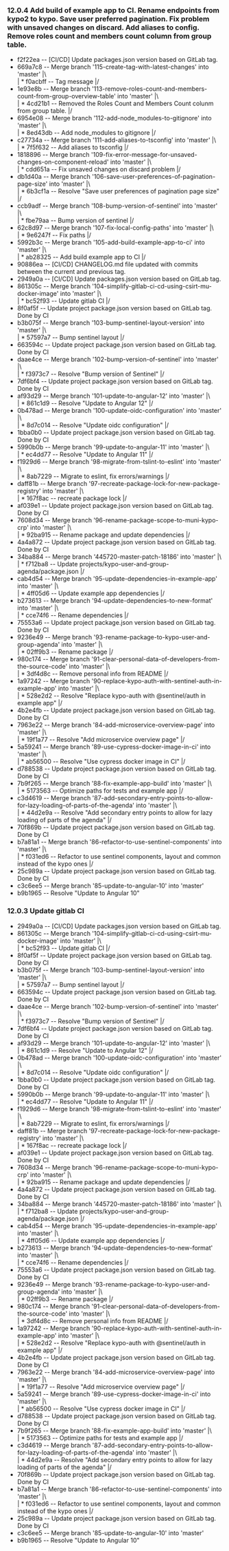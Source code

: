 ### 12.0.4 Add build of example app to CI. Rename endpoints from kypo2 to kypo. Save user preferred pagination. Fix problem with unsaved changes on discard. Add aliases to config. Remove roles count and members count column from group table.
* f2f22ea -- [CI/CD] Update packages.json version based on GitLab tag.
*   669a7c8 -- Merge branch '115-create-tag-with-latest-changes' into 'master'
|\  
| * f0acbff -- Tag message
|/  
*   1e93e8b -- Merge branch '113-remove-roles-count-and-members-count-from-group-overview-table' into 'master'
|\  
| * 4cd21b1 -- Removed the Roles Count and Members Count colunm from group table.
|/  
*   6954e08 -- Merge branch '112-add-node_modules-to-gitignore' into 'master'
|\  
| * 8ed43db -- Add node_modules to gitignore
|/  
*   c27734a -- Merge branch '111-add-aliases-to-tsconfig' into 'master'
|\  
| * 7f5f632 -- Add aliases to tsconfig
|/  
*   1818896 -- Merge branch '109-fix-error-message-for-unsaved-changes-on-component-reload' into 'master'
|\  
| * cdd651a -- Fix unsaved changes on discard problem
|/  
*   db1d40a -- Merge branch '106-save-user-preferences-of-pagination-page-size' into 'master'
|\  
| * 6b3cf1a -- Resolve "Save user preferences of pagination page size"
|/  
*   ccb9adf -- Merge branch '108-bump-version-of-sentinel' into 'master'
|\  
| * fbe79aa -- Bump version of sentinel
|/  
*   62c8d97 -- Merge branch '107-fix-local-config-paths' into 'master'
|\  
| * 9e6247f -- Fix paths
|/  
*   5992b3c -- Merge branch '105-add-build-example-app-to-ci' into 'master'
|\  
| * ab28325 -- Add build example app to CI
|/  
* 90886ea -- [CI/CD] CHANGELOG.md file updated with commits between the current and previous tag.
* 2949a0a -- [CI/CD] Update packages.json version based on GitLab tag.
*   861305c -- Merge branch '104-simplify-gitlab-ci-cd-using-csirt-mu-docker-image' into 'master'
|\  
| * bc52f93 -- Update gitlab CI
|/  
* 8f0af5f -- Update project package.json version based on GitLab tag. Done by CI
*   b3b075f -- Merge branch '103-bump-sentinel-layout-version' into 'master'
|\  
| * 57597a7 -- Bump sentinel layout
|/  
* 663594c -- Update project package.json version based on GitLab tag. Done by CI
*   daae4ce -- Merge branch '102-bump-version-of-sentinel' into 'master'
|\  
| * f3973c7 -- Resolve "Bump version of Sentinel"
|/  
* 7df6bf4 -- Update project package.json version based on GitLab tag. Done by CI
*   af93d29 -- Merge branch '101-update-to-angular-12' into 'master'
|\  
| * 861c1d9 -- Resolve "Update to Angular 12"
|/  
*   0b478ad -- Merge branch '100-update-oidc-configuration' into 'master'
|\  
| * 8d7c014 -- Resolve "Update oidc configuration"
|/  
* 1bba0b0 -- Update project package.json version based on GitLab tag. Done by CI
*   5990b0b -- Merge branch '99-update-to-angular-11' into 'master'
|\  
| * ec4dd77 -- Resolve "Update to Angular 11"
|/  
*   f1929d6 -- Merge branch '98-migrate-from-tslint-to-eslint' into 'master'
|\  
| * 8ab7229 -- Migrate to eslint, fix errors/warnings
|/  
*   daff81b -- Merge branch '97-recreate-package-lock-for-new-package-registry' into 'master'
|\  
| * 167f8ac -- recreate package lock
|/  
* af039e1 -- Update project package.json version based on GitLab tag. Done by CI
*   7608d34 -- Merge branch '96-rename-package-scope-to-muni-kypo-crp' into 'master'
|\  
| * 92ba915 -- Rename package and update dependencies
|/  
* 4a4a872 -- Update project package.json version based on GitLab tag. Done by CI
*   34ba884 -- Merge branch '445720-master-patch-18186' into 'master'
|\  
| * f712ba8 -- Update projects/kypo-user-and-group-agenda/package.json
|/  
*   cab4d54 -- Merge branch '95-update-dependencies-in-example-app' into 'master'
|\  
| * 4ff05d6 -- Update example app dependencies
|/  
*   b273613 -- Merge branch '94-update-dependencies-to-new-format' into 'master'
|\  
| * cce74f6 -- Rename dependencies
|/  
* 75553a6 -- Update project package.json version based on GitLab tag. Done by CI
*   9236e49 -- Merge branch '93-rename-package-to-kypo-user-and-group-agenda' into 'master'
|\  
| * 02ff9b3 -- Rename package
|/  
*   980c174 -- Merge branch '91-clear-personal-data-of-developers-from-the-source-code' into 'master'
|\  
| * 3df4d8c -- Remove personal info from README
|/  
*   1a97242 -- Merge branch '90-replace-kypo-auth-with-sentinel-auth-in-example-app' into 'master'
|\  
| * 528e2d2 -- Resolve "Replace kypo-auth with @sentinel/auth in example app"
|/  
* 4b2e4fb -- Update project package.json version based on GitLab tag. Done by CI
*   7963e22 -- Merge branch '84-add-microservice-overview-page' into 'master'
|\  
| * 19f1a77 -- Resolve "Add microservice overview page"
|/  
*   5a59241 -- Merge branch '89-use-cypress-docker-image-in-ci' into 'master'
|\  
| * ab56500 -- Resolve "Use cypress docker image in CI"
|/  
* d788538 -- Update project package.json version based on GitLab tag. Done by CI
*   7b9f265 -- Merge branch '88-fix-example-app-build' into 'master'
|\  
| * 5173563 -- Optimize paths for tests and example app
|/  
*   c3d4619 -- Merge branch '87-add-secondary-entry-points-to-allow-for-lazy-loading-of-parts-of-the-agenda' into 'master'
|\  
| * 44d2e9a -- Resolve "Add secondary entry points to allow for lazy loading of parts of the agenda"
|/  
* 70f869b -- Update project package.json version based on GitLab tag. Done by CI
*   b7a81a1 -- Merge branch '86-refactor-to-use-sentinel-components' into 'master'
|\  
| * f031ed6 -- Refactor to use sentinel components, layout and common instead of the kypo ones
|/  
* 25c989a -- Update project package.json version based on GitLab tag. Done by CI
* c3c6ee5 -- Merge branch '85-update-to-angular-10' into 'master'
* b9b1965 -- Resolve "Update to Angular 10"
### 12.0.3 Update gitlab CI
* 2949a0a -- [CI/CD] Update packages.json version based on GitLab tag.
*   861305c -- Merge branch '104-simplify-gitlab-ci-cd-using-csirt-mu-docker-image' into 'master'
|\  
| * bc52f93 -- Update gitlab CI
|/  
* 8f0af5f -- Update project package.json version based on GitLab tag. Done by CI
*   b3b075f -- Merge branch '103-bump-sentinel-layout-version' into 'master'
|\  
| * 57597a7 -- Bump sentinel layout
|/  
* 663594c -- Update project package.json version based on GitLab tag. Done by CI
*   daae4ce -- Merge branch '102-bump-version-of-sentinel' into 'master'
|\  
| * f3973c7 -- Resolve "Bump version of Sentinel"
|/  
* 7df6bf4 -- Update project package.json version based on GitLab tag. Done by CI
*   af93d29 -- Merge branch '101-update-to-angular-12' into 'master'
|\  
| * 861c1d9 -- Resolve "Update to Angular 12"
|/  
*   0b478ad -- Merge branch '100-update-oidc-configuration' into 'master'
|\  
| * 8d7c014 -- Resolve "Update oidc configuration"
|/  
* 1bba0b0 -- Update project package.json version based on GitLab tag. Done by CI
*   5990b0b -- Merge branch '99-update-to-angular-11' into 'master'
|\  
| * ec4dd77 -- Resolve "Update to Angular 11"
|/  
*   f1929d6 -- Merge branch '98-migrate-from-tslint-to-eslint' into 'master'
|\  
| * 8ab7229 -- Migrate to eslint, fix errors/warnings
|/  
*   daff81b -- Merge branch '97-recreate-package-lock-for-new-package-registry' into 'master'
|\  
| * 167f8ac -- recreate package lock
|/  
* af039e1 -- Update project package.json version based on GitLab tag. Done by CI
*   7608d34 -- Merge branch '96-rename-package-scope-to-muni-kypo-crp' into 'master'
|\  
| * 92ba915 -- Rename package and update dependencies
|/  
* 4a4a872 -- Update project package.json version based on GitLab tag. Done by CI
*   34ba884 -- Merge branch '445720-master-patch-18186' into 'master'
|\  
| * f712ba8 -- Update projects/kypo-user-and-group-agenda/package.json
|/  
*   cab4d54 -- Merge branch '95-update-dependencies-in-example-app' into 'master'
|\  
| * 4ff05d6 -- Update example app dependencies
|/  
*   b273613 -- Merge branch '94-update-dependencies-to-new-format' into 'master'
|\  
| * cce74f6 -- Rename dependencies
|/  
* 75553a6 -- Update project package.json version based on GitLab tag. Done by CI
*   9236e49 -- Merge branch '93-rename-package-to-kypo-user-and-group-agenda' into 'master'
|\  
| * 02ff9b3 -- Rename package
|/  
*   980c174 -- Merge branch '91-clear-personal-data-of-developers-from-the-source-code' into 'master'
|\  
| * 3df4d8c -- Remove personal info from README
|/  
*   1a97242 -- Merge branch '90-replace-kypo-auth-with-sentinel-auth-in-example-app' into 'master'
|\  
| * 528e2d2 -- Resolve "Replace kypo-auth with @sentinel/auth in example app"
|/  
* 4b2e4fb -- Update project package.json version based on GitLab tag. Done by CI
*   7963e22 -- Merge branch '84-add-microservice-overview-page' into 'master'
|\  
| * 19f1a77 -- Resolve "Add microservice overview page"
|/  
*   5a59241 -- Merge branch '89-use-cypress-docker-image-in-ci' into 'master'
|\  
| * ab56500 -- Resolve "Use cypress docker image in CI"
|/  
* d788538 -- Update project package.json version based on GitLab tag. Done by CI
*   7b9f265 -- Merge branch '88-fix-example-app-build' into 'master'
|\  
| * 5173563 -- Optimize paths for tests and example app
|/  
*   c3d4619 -- Merge branch '87-add-secondary-entry-points-to-allow-for-lazy-loading-of-parts-of-the-agenda' into 'master'
|\  
| * 44d2e9a -- Resolve "Add secondary entry points to allow for lazy loading of parts of the agenda"
|/  
* 70f869b -- Update project package.json version based on GitLab tag. Done by CI
*   b7a81a1 -- Merge branch '86-refactor-to-use-sentinel-components' into 'master'
|\  
| * f031ed6 -- Refactor to use sentinel components, layout and common instead of the kypo ones
|/  
* 25c989a -- Update project package.json version based on GitLab tag. Done by CI
* c3c6ee5 -- Merge branch '85-update-to-angular-10' into 'master'
* b9b1965 -- Resolve "Update to Angular 10"
